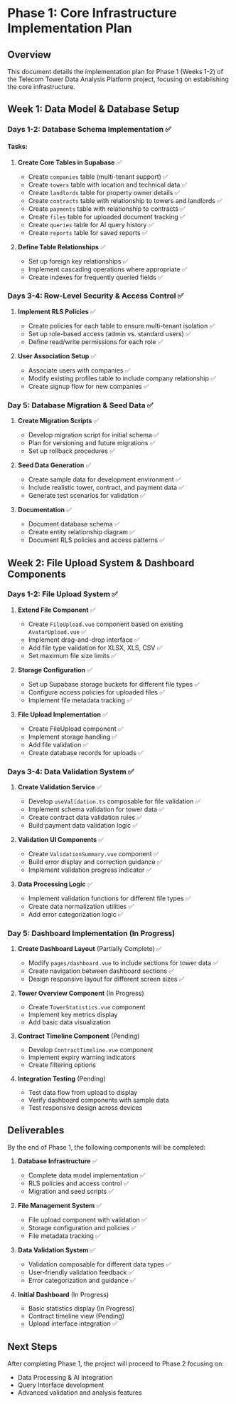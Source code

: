 # Phase 1: Core Infrastructure Implementation Plan

## Overview
This document details the implementation plan for Phase 1 (Weeks 1-2) of the Telecom Tower Data Analysis Platform project, focusing on establishing the core infrastructure.

## Week 1: Data Model & Database Setup

### Days 1-2: Database Schema Implementation ✅

#### Tasks:
1. **Create Core Tables in Supabase** ✅
   - Create `companies` table (multi-tenant support) ✅
   - Create `towers` table with location and technical data ✅ 
   - Create `landlords` table for property owner details ✅
   - Create `contracts` table with relationship to towers and landlords ✅
   - Create `payments` table with relationship to contracts ✅
   - Create `files` table for uploaded document tracking ✅
   - Create `queries` table for AI query history ✅
   - Create `reports` table for saved reports ✅

2. **Define Table Relationships** ✅
   - Set up foreign key relationships ✅
   - Implement cascading operations where appropriate ✅
   - Create indexes for frequently queried fields ✅

### Days 3-4: Row-Level Security & Access Control ✅

1. **Implement RLS Policies** ✅
   - Create policies for each table to ensure multi-tenant isolation ✅
   - Set up role-based access (admin vs. standard users) ✅
   - Define read/write permissions for each role ✅

2. **User Association Setup** ✅
   - Associate users with companies ✅
   - Modify existing profiles table to include company relationship ✅
   - Create signup flow for new companies ✅

### Day 5: Database Migration & Seed Data ✅

1. **Create Migration Scripts** ✅
   - Develop migration script for initial schema ✅
   - Plan for versioning and future migrations ✅
   - Set up rollback procedures ✅

2. **Seed Data Generation** ✅
   - Create sample data for development environment ✅
   - Include realistic tower, contract, and payment data ✅
   - Generate test scenarios for validation ✅

3. **Documentation** ✅
   - Document database schema ✅
   - Create entity relationship diagram ✅
   - Document RLS policies and access patterns ✅

## Week 2: File Upload System & Dashboard Components

### Days 1-2: File Upload System ✅

1. **Extend File Component** ✅
   - Create `FileUpload.vue` component based on existing `AvatarUpload.vue` ✅
   - Implement drag-and-drop interface ✅
   - Add file type validation for XLSX, XLS, CSV ✅
   - Set maximum file size limits ✅

2. **Storage Configuration** ✅
   - Set up Supabase storage buckets for different file types ✅
   - Configure access policies for uploaded files ✅
   - Implement file metadata tracking ✅

3. **File Upload Implementation** ✅
   - Create FileUpload component ✅
   - Implement storage handling ✅
   - Add file validation ✅
   - Create database records for uploads ✅

### Days 3-4: Data Validation System ✅

1. **Create Validation Service** ✅
   - Develop `useValidation.ts` composable for file validation ✅
   - Implement schema validation for tower data ✅
   - Create contract data validation rules ✅
   - Build payment data validation logic ✅

2. **Validation UI Components** ✅
   - Create `ValidationSummary.vue` component ✅
   - Build error display and correction guidance ✅
   - Implement validation progress indicator ✅

3. **Data Processing Logic** ✅
   - Implement validation functions for different file types ✅
   - Create data normalization utilities ✅
   - Add error categorization logic ✅

### Day 5: Dashboard Implementation (In Progress)

1. **Create Dashboard Layout** (Partially Complete) ✅
   - Modify `pages/dashboard.vue` to include sections for tower data ✅
   - Create navigation between dashboard sections ✅
   - Design responsive layout for different screen sizes ✅

2. **Tower Overview Component** (In Progress)
   - Create `TowerStatistics.vue` component
   - Implement key metrics display
   - Add basic data visualization

3. **Contract Timeline Component** (Pending)
   - Develop `ContractTimeline.vue` component
   - Implement expiry warning indicators
   - Create filtering options

4. **Integration Testing** (Pending)
   - Test data flow from upload to display
   - Verify dashboard components with sample data
   - Test responsive design across devices

## Deliverables

By the end of Phase 1, the following components will be completed:

1. **Database Infrastructure** ✅
   - Complete data model implementation ✅
   - RLS policies and access control ✅
   - Migration and seed scripts ✅

2. **File Management System** ✅
   - File upload component with validation ✅
   - Storage configuration and policies ✅
   - File metadata tracking ✅

3. **Data Validation System** ✅
   - Validation composable for different data types ✅
   - User-friendly validation feedback ✅
   - Error categorization and guidance ✅

4. **Initial Dashboard** (In Progress)
   - Basic statistics display (In Progress)
   - Contract timeline view (Pending)
   - Upload interface integration ✅

## Next Steps

After completing Phase 1, the project will proceed to Phase 2 focusing on:
- Data Processing & AI Integration
- Query Interface development
- Advanced validation and analysis features